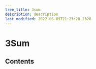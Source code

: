 ```yaml
---
tree_title: 3sum
description: description
last_modified: 2022-06-09T21:23:28.2328
---
```


# 3Sum

## Contents
